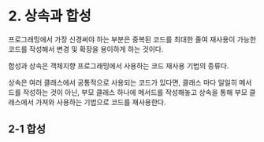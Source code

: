 # 2. 상속과 합성
프로그래밍에서 가장 신경써야 하는 부분은 중복된 코드를 최대한 줄여 재사용이 가능한 코드를 작성해서 변경 및 확장을 용이하게 하는 것이다.
    
합성과 상속은 객체지향 프로그래밍에서 사용하는 코드 재사용 기법의 종류다.

상속은 여러 클래스에서 공통적으로 사용되는 코드가 있다면, 클래스 마다 일일히 메서드를 작성하는 것이 아닌, 부모 클래스 하나에 메서드를 작성해놓고 상속을 통해 부모 클래스에서 가져와 사용하는 기법으로 코드를 재사용한다.


## 2-1 합성